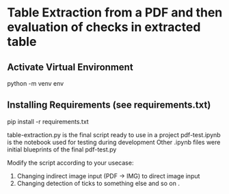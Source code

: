 # Table Extraction from a PDF and then evaluation of checks in extracted table

## Activate Virtual Environment
python -m venv env

## Installing Requirements (see requirements.txt)
pip install -r requirements.txt

table-extraction.py is the final script ready to use in a project
pdf-test.ipynb is the notebook used for testing during development
Other .ipynb files were initial blueprints of the final pdf-test.py

Modify the script according to your usecase:
1. Changing indirect image input (PDF -> IMG) to direct image input
2. Changing detection of ticks to something else
and so on  .
